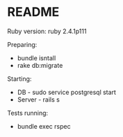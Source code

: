 # README

Ruby version: ruby 2.4.1p111

Preparing:
- bundle isntall
- rake db:migrate

Starting:
- DB - sudo service postgresql start
- Server - rails s

Tests running:
- bundle exec rspec
